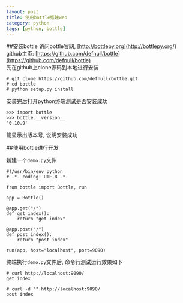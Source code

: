 ```yaml
---
layout: post
title: 使用bottle搭建web
category: python
tags: [python, bottle]
---
```


##安装bottle
访问bottle官网, [http://bottlepy.org](http://bottlepy.org/)  
github主页: [https://github.com/defnull/bottle](https://github.com/defnull/bottle)  
先在github上clone源码到本地进行安装

    # git clone https://github.com/defnull/bottle.git
    # cd bottle
    # python setup.py install

安装完后打开python终端测试是否安装成功

    >>> import bottle
    >>> bottle.__version__
    '0.10.9'

能显示出版本号, 说明安装成功

##使用bottle进行开发

新建一个`demo.py`文件

    #!/usr/bin/env python
    # -*- coding: UTF-8 -*-

    from bottle import Bottle, run

    app = Bottle()

    @app.get("/")
    def get_index():
        return "get index"

    @app.post("/")
    def post_index():
        return "post index"

    run(app, host="localhost", port=9090)

终端执行`demo.py`文件后,
命令行测试运行效果如下

    # curl http://localhost:9090/
    get index

    # curl -d "" http://localhost:9090/
    post index
